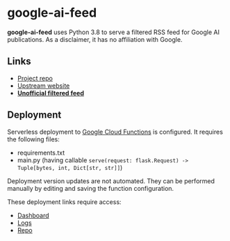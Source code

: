 # google-ai-feed
**google-ai-feed** uses Python 3.8 to serve a filtered RSS feed for Google AI publications.
As a disclaimer, it has no affiliation with Google.

## Links
* [Project repo](https://github.com/ml-feeds/google-ai-feed)
* [Upstream website](https://research.google/pubs/)
* [**Unofficial filtered feed**](https://us-east1-ml-feeds.cloudfunctions.net/google-ai)

## Deployment
Serverless deployment to [Google Cloud Functions](https://console.cloud.google.com/functions/) is configured.
It requires the following files:
* requirements.txt
* main.py (having callable `serve(request: flask.Request) -> Tuple[bytes, int, Dict[str, str]]`)

Deployment version updates are not automated.
They can be performed manually by editing and saving the function configuration.

These deployment links require access:
* [Dashboard](https://console.cloud.google.com/functions/details/us-east1/google-ai?project=ml-feeds)
* [Logs](https://console.cloud.google.com/logs?service=cloudfunctions.googleapis.com&key1=google-ai&key2=us-east1&project=ml-feeds)
* [Repo](https://source.cloud.google.com/ml-feeds/github_ml-feeds_google-ai-feed)

